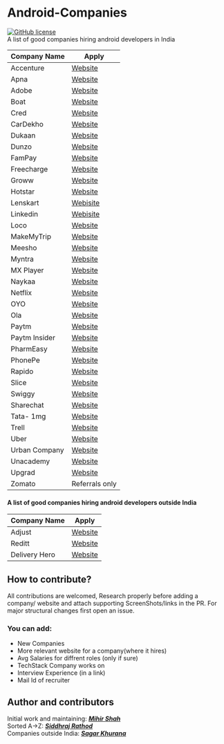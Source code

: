 # Android-Companies
[![GitHub license](https://img.shields.io/badge/License-MIT-blue.svg)](LICENSE)
<br>
A list of good companies hiring android developers in India

| Company Name  | Apply |
| ------------- | ------------- |
| Accenture| <a href="https://www.linkedin.com/jobs/view/android-application-development-application-developer-at-accenture-in-india-2750618759/?originalSubdomain=in">Website</a>  |
| Apna| <a href="https://www.linkedin.com/jobs/view/2807079631/">Website</a>  |
| Adobe| <a href="https://www.linkedin.com/jobs/view/2847943505/">Website</a>  |
| Boat| <a href="https://www.linkedin.com/jobs/view/2843130557/">Website</a>  |
| Cred| <a href="https://careers.cred.club/allJob">Website</a>  |
| CarDekho| <a href="https://www.linkedin.com/jobs/view/2831917263/">Website</a>  |
| Dukaan| <a href="https://angel.co/company/dukaan-app/jobs/949897-senior-android-developer">Website</a>  |
| Dunzo| <a href="https://www.linkedin.com/jobs/view/2855617230/">Website</a>  |
| FamPay| <a href="https://www.linkedin.com/jobs/view/2822802518/">Website</a>  |
| Freecharge| <a href="https://www.linkedin.com/jobs/view/2813870616/">Website</a>  |
| Groww| <a href="https://groww.skillate.com/jobs/11795">Website</a>  |
| Hotstar| <a href="https://www.linkedin.com/jobs/view/2848222142/">Website</a> |
| Lenskart| <a href="https://hiring.lenskart.com/o/software-developer-android">Webisite</a> | 
| Linkedin| <a href="https://www.linkedin.com/jobs/view/2742718651/">Webisite</a> |
| Loco| <a href="https://www.linkedin.com/jobs/view/2864533581/">Website</a>|
| MakeMyTrip| <a href="https://careers.makemytrip.com/prod/jobs">Website</a>  |
| Meesho| <a href="https://careers.meesho.com/#!/">Website</a>  |
| Myntra| <a href="https://careers.myntra.com/jobs/technology">Website</a>  |
| MX Player| <a href="https://www.linkedin.com/jobs/view/2865980457/">Website</a>  |
| Naykaa| <a href="https://www.nykaa.com/careers">Website</a>  |
| Netflix| <a href="">Website</a>  |
| OYO| <a href="">Website</a>  |
| Ola| <a href="">Website</a>  |
| Paytm| <a href="https://jobs.lever.co/paytm?department=Technology&team=Paytm%20App">Website</a>  |
| Paytm Insider| <a href="https://www.linkedin.com/jobs/view/2841070319/">Website</a>  |
| PharmEasy| <a href="https://pharmeasy.in/careers/jobs/?jobId=vSChW6SHmMwh">Website</a>  |
| PhonePe| <a href="">Website</a>  |
| Rapido| <a href="">Website</a>  |
| Slice| <a href="https://careers.smartrecruiters.com/slice1">Website</a>  |
| Swiggy| <a href="">Website</a>  |
| Sharechat| <a href="https://sharechat.hire.trakstar.com/jobs/fk0qavv/">Website</a>  |
| Tata- 1mg| <a href="https://1mg.darwinbox.in/ms/candidate/careers/a61d2e7b581270">Website</a>  |
| Trell| <a href="">Website</a>  |
| Uber| <a href="https://www.linkedin.com/jobs/view/2806220019/">Website</a>  |
| Urban Company| <a href="">Website</a>  |
| Unacademy| <a href="https://apply.workable.com/unacademy/j/0595B11620/">Website</a>  |
| Upgrad| <a href="">Website</a>  |
| Zomato | Referrals only |

#### A list of good companies hiring android developers outside India

| Company Name  | Apply |
| ------------- | ------------- |
| Adjust| <a href="https://www.adjust.com/company/careers/jobs/">Website</a>  |
| Reditt| <a href="https://www.redditinc.com/careers/#job-info">Website</a>  |
| Delivery Hero| <a href="https://careers.deliveryhero.com/global/en/c/tech-jobs">Website</a>  |


## How to contribute?
All contributions are welcomed, Research properly before adding a company/ website and attach supporting ScreenShots/links in the PR. For major structural changes first open an issue.
### You can add:
- New Companies
- More relevant website for a company(where it hires)
- Avg Salaries for diffrent roles (only if sure)
- TechStack Company works on 
- Interview Experience (in a link)
- Mail Id of recruiter

## Author and contributors
Initial work and maintaining: <a href="https://github.com/Miihir79">***Mihir Shah***</a> <br>
Sorted A->Z: <a href="https://github.com/siddhraj-sinh">***Siddhraj Rathod***</a> <br>
Companies outside India: <a href="https://github.com/hellosagar">***Sagar Khurana***</a> <br>
